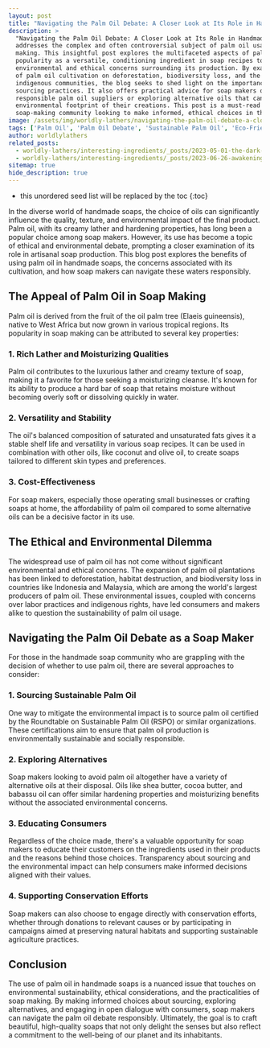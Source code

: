 ```yaml
---
layout: post
title: "Navigating the Palm Oil Debate: A Closer Look at Its Role in Handmade Soaps"
description: >
  "Navigating the Palm Oil Debate: A Closer Look at Its Role in Handmade Soaps"
  addresses the complex and often controversial subject of palm oil usage in soap
  making. This insightful post explores the multifaceted aspects of palm oil — from its
  popularity as a versatile, conditioning ingredient in soap recipes to the
  environmental and ethical concerns surrounding its production. By examining the impact
  of palm oil cultivation on deforestation, biodiversity loss, and the livelihoods of
  indigenous communities, the blog seeks to shed light on the importance of sustainable
  sourcing practices. It also offers practical advice for soap makers on finding
  responsible palm oil suppliers or exploring alternative oils that can help reduce the
  environmental footprint of their creations. This post is a must-read for anyone in the
  soap-making community looking to make informed, ethical choices in their craft.
image: /assets/img/worldly-lathers/navigating-the-palm-oil-debate-a-closer-look-at-its-role-in-handmade-soaps.jpg
tags: ['Palm Oil', 'Palm Oil Debate', 'Sustainable Palm Oil', 'Eco-Friendly Soap Making', 'Environmental Impact']
author: worldlylathers
related_posts:
  - worldly-lathers/interesting-ingredients/_posts/2023-05-01-the-dark-marvel-activated-charcoal-in-handmade-soaps.md
  - worldly-lathers/interesting-ingredients/_posts/2023-06-26-awakening-your-skin-the-benefits-of-coffee-grounds-in-homemade-soap.md
sitemap: true
hide_description: true
---
```


* this unordered seed list will be replaced by the toc
{:toc}

In the diverse world of handmade soaps, the choice of oils can significantly influence the quality, texture, and environmental impact of the final product. Palm oil, with its creamy lather and hardening properties, has long been a popular choice among soap makers. However, its use has become a topic of ethical and environmental debate, prompting a closer examination of its role in artisanal soap production. This blog post explores the benefits of using palm oil in handmade soaps, the concerns associated with its cultivation, and how soap makers can navigate these waters responsibly.

## The Appeal of Palm Oil in Soap Making

Palm oil is derived from the fruit of the oil palm tree (Elaeis guineensis), native to West Africa but now grown in various tropical regions. Its popularity in soap making can be attributed to several key properties:

### 1. Rich Lather and Moisturizing Qualities

Palm oil contributes to the luxurious lather and creamy texture of soap, making it a favorite for those seeking a moisturizing cleanse. It's known for its ability to produce a hard bar of soap that retains moisture without becoming overly soft or dissolving quickly in water.

### 2. Versatility and Stability

The oil's balanced composition of saturated and unsaturated fats gives it a stable shelf life and versatility in various soap recipes. It can be used in combination with other oils, like coconut and olive oil, to create soaps tailored to different skin types and preferences.

### 3. Cost-Effectiveness

For soap makers, especially those operating small businesses or crafting soaps at home, the affordability of palm oil compared to some alternative oils can be a decisive factor in its use.

## The Ethical and Environmental Dilemma

The widespread use of palm oil has not come without significant environmental and ethical concerns. The expansion of palm oil plantations has been linked to deforestation, habitat destruction, and biodiversity loss in countries like Indonesia and Malaysia, which are among the world's largest producers of palm oil. These environmental issues, coupled with concerns over labor practices and indigenous rights, have led consumers and makers alike to question the sustainability of palm oil usage.

## Navigating the Palm Oil Debate as a Soap Maker

For those in the handmade soap community who are grappling with the decision of whether to use palm oil, there are several approaches to consider:

### 1. Sourcing Sustainable Palm Oil

One way to mitigate the environmental impact is to source palm oil certified by the Roundtable on Sustainable Palm Oil (RSPO) or similar organizations. These certifications aim to ensure that palm oil production is environmentally sustainable and socially responsible.

### 2. Exploring Alternatives

Soap makers looking to avoid palm oil altogether have a variety of alternative oils at their disposal. Oils like shea butter, cocoa butter, and babassu oil can offer similar hardening properties and moisturizing benefits without the associated environmental concerns.

### 3. Educating Consumers

Regardless of the choice made, there's a valuable opportunity for soap makers to educate their customers on the ingredients used in their products and the reasons behind those choices. Transparency about sourcing and the environmental impact can help consumers make informed decisions aligned with their values.

### 4. Supporting Conservation Efforts

Soap makers can also choose to engage directly with conservation efforts, whether through donations to relevant causes or by participating in campaigns aimed at preserving natural habitats and supporting sustainable agriculture practices.

## Conclusion

The use of palm oil in handmade soaps is a nuanced issue that touches on environmental sustainability, ethical considerations, and the practicalities of soap making. By making informed choices about sourcing, exploring alternatives, and engaging in open dialogue with consumers, soap makers can navigate the palm oil debate responsibly. Ultimately, the goal is to craft beautiful, high-quality soaps that not only delight the senses but also reflect a commitment to the well-being of our planet and its inhabitants.